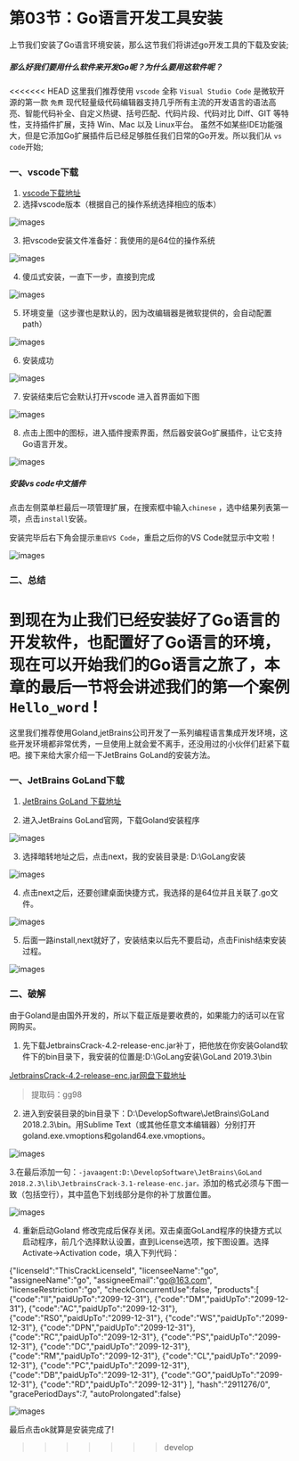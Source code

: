 # 第03节：Go语言开发工具安装

上节我们安装了Go语言环境安装，那么这节我们将讲述go开发工具的下载及安装;

##### 那么好我们要用什么软件来开发Go呢？为什么要用这软件呢？

<<<<<<< HEAD
这里我们推荐使用 `vscode` 全称 `Visual Studio Code` 是微软开源的第一款 `免费` 现代轻量级代码编辑器支持几乎所有主流的开发语言的语法高亮、智能代码补全、自定义热键、括号匹配、代码片段、代码对比 Diff、GIT 等特性，支持插件扩展，支持 Win、Mac 以及 Linux平台。
虽然不如某些IDE功能强大，但是它添加Go扩展插件后已经足够胜任我们日常的Go开发。所以我们从 `vs code`开始;

### 一、vscode下载
 
1.  [vscode下载地址](https://code.visualstudio.com/)
2. 选择vscode版本（根据自己的操作系统选择相应的版本）

![images](../images/0103_download.png)

3. 把vscode安装文件准备好：我使用的是64位的操作系统

![images](../images/0103_file.png)

4. 傻瓜式安装，一直下一步，直接到完成

![images](../images/0103_install.png)

5. 环境变量（这步骤也是默认的，因为改编辑器是微软提供的，会自动配置path）

![images](../images/0103_installs.png)

6. 安装成功

![images](../images/0103_yes.png)

7. 安装结束后它会默认打开vscode 进入首界面如下图

![images](../images/0103_Firstinterface.png)

8. 点击上图中的图标，进入插件搜索界面，然后器安装Go扩展插件，让它支持Go语言开发。

![images](../images/0103_go.png)

##### 安装vs code中文插件

点击左侧菜单栏最后一项管理扩展，在搜索框中输入`chinese` ，选中结果列表第一项，点击`install`安装。

安装完毕后右下角会提示`重启VS Code`，重启之后你的VS Code就显示中文啦！

![images](../images/0103_vscode1.gif)

### 二、总结

到现在为止我们已经安装好了Go语言的开发软件，也配置好了Go语言的环境，现在可以开始我们的Go语言之旅了，本章的最后一节将会讲述我们的第一个案例  ` Hello_word` !
=======
这里我们推荐使用Goland,jetBrains公司开发了一系列编程语言集成开发环境，这些开发环境都非常优秀，一旦使用上就会爱不离手，还没用过的小伙伴们赶紧下载吧。接下来给大家介绍一下JetBrains GoLand的安装方法。

### 一、JetBrains GoLand下载
 
1.  [JetBrains GoLand 下载地址](https://www.jetbrains.com/go/)

2. 进入JetBrains GoLand官网，下载Goland安装程序

![images](../images/0103_download.png)

3. 选择暗转地址之后，点击next，我的安装目录是: D:\GoLang安装

![images](../images/0103_Next.png)

4. 点击next之后，还要创建桌面快捷方式，我选择的是64位并且关联了.go文件。

![images](../images/0103_.go.png)

5. 后面一路install,next就好了，安装结束以后先不要启动，点击Finish结束安装过程。

![images](../images/0103_finish.png)

### 二、破解

由于Goland是由国外开发的，所以下载正版是要收费的，如果能力的话可以在官网购买。

1. 先下载JetbrainsCrack-4.2-release-enc.jar补丁，把他放在你安装Goland软件下的bin目录下，我安装的位置是:D:\GoLang安装\GoLand 2019.3\bin

[JetbrainsCrack-4.2-release-enc.jar网盘下载地址](https://pan.baidu.com/s/1owILDdk6B6X82Zp2qCUhaw)

> 提取码：gg98

2. 进入到安装目录的bin目录下：D:\DevelopSoftware\JetBrains\GoLand 2018.2.3\bin。用Sublime Text（或其他任意文本编辑器）分别打开goland.exe.vmoptions和goland64.exe.vmoptions。

![images](../images/0103_modify.png)

3.在最后添加一句：`-javaagent:D:\DevelopSoftware\JetBrains\GoLand 2018.2.3\lib\JetbrainsCrack-3.1-release-enc.jar。`添加的格式必须与下图一致（包括空行），其中蓝色下划线部分是你的补丁放置位置。

![images](../images/0103_patch.png)

4. 重新启动Goland
    修改完成后保存关闭。双击桌面GoLand程序的快捷方式以启动程序，前几个选择默认设置，直到License选项，按下图设置。选择Activate->Activation code，填入下列代码：


{"licenseId":"ThisCrackLicenseId", "licenseeName":"go", "assigneeName":"go", "assigneeEmail":"go@163.com", "licenseRestriction":"go", "checkConcurrentUse":false, "products":[ {"code":"II","paidUpTo":"2099-12-31"}, {"code":"DM","paidUpTo":"2099-12-31"}, {"code":"AC","paidUpTo":"2099-12-31"}, {"code":"RS0","paidUpTo":"2099-12-31"}, {"code":"WS","paidUpTo":"2099-12-31"}, {"code":"DPN","paidUpTo":"2099-12-31"}, {"code":"RC","paidUpTo":"2099-12-31"}, {"code":"PS","paidUpTo":"2099-12-31"}, {"code":"DC","paidUpTo":"2099-12-31"}, {"code":"RM","paidUpTo":"2099-12-31"}, {"code":"CL","paidUpTo":"2099-12-31"}, {"code":"PC","paidUpTo":"2099-12-31"}, {"code":"DB","paidUpTo":"2099-12-31"}, {"code":"GO","paidUpTo":"2099-12-31"}, {"code":"RD","paidUpTo":"2099-12-31"} ], "hash":"2911276/0", "gracePeriodDays":7, "autoProlongated":false}

![images](../images/0103_ok.png)

最后点击ok就算是安装完成了!
>>>>>>> develop

